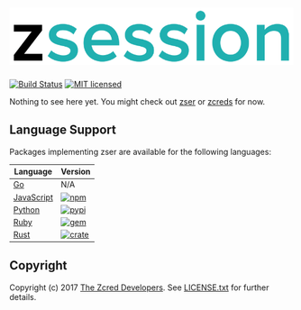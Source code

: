 # ![zsession][zsession-logo-image]

[![Build Status][build-image]][build-link]
[![MIT licensed][license-image]][license-link]

[zsession-logo-image]: https://raw.githubusercontent.com/zcred/logos/master/zsession-logo-md.png
[build-image]: https://secure.travis-ci.org/zcred/zsession.svg?branch=master
[build-link]: http://travis-ci.org/zcred/zsession
[license-image]: https://img.shields.io/badge/license-MIT-blue.svg
[license-link]: https://github.com/zcred/zsession/blob/master/LICENSE.txt

Nothing to see here yet. You might check out [zser] or [zcreds] for now.

[zser]: https://github.com/zcred/zser
[zcreds]: https://github.com/zcred/zcred

## Language Support

Packages implementing zser are available for the following languages:

| Language               | Version                              |
|------------------------|--------------------------------------|
| [Go][go-link]          | N/A                                  |
| [JavaScript][npm-link] | [![npm][npm-shield]][npm-link]       |
| [Python][pypi-link]    | [![pypi][pypi-shield]][pypi-link]    |
| [Ruby][gem-link]       | [![gem][gem-shield]][gem-link]       |
| [Rust][crate-link]     | [![crate][crate-shield]][crate-link] |

[go-link]: https://github.com/zcred/zsession/tree/master/go
[npm-shield]: https://img.shields.io/npm/v/zsession.svg
[npm-link]: https://www.npmjs.com/package/zsession
[pypi-shield]: https://img.shields.io/pypi/v/zcred.svg
[pypi-link]: https://pypi.python.org/pypi/zcred/
[gem-shield]: https://badge.fury.io/rb/zsession.svg
[gem-link]: https://rubygems.org/gems/zsession
[crate-shield]: https://img.shields.io/crates/v/zsession.svg
[crate-link]: https://crates.io/crates/zsession

## Copyright

Copyright (c) 2017 [The Zcred Developers][AUTHORS].
See [LICENSE.txt] for further details.

[AUTHORS]: https://github.com/zcred/zcred/blob/master/AUTHORS.md
[LICENSE.txt]: https://github.com/zcred/zsession/blob/master/LICENSE.txt
